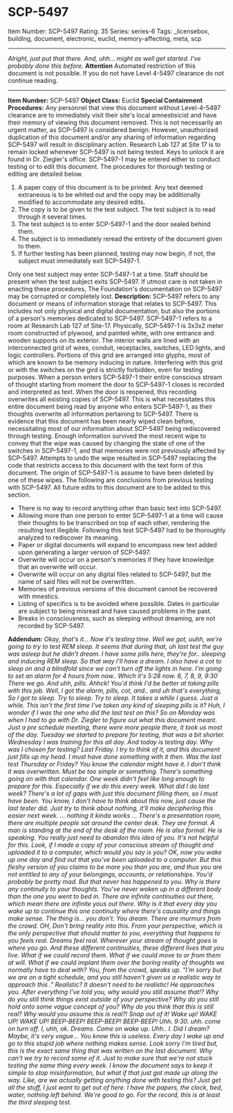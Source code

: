 # SCP-5497
Item Number: SCP-5497
Rating: 35
Series: series-6
Tags: _licensebox, building, document, electronic, euclid, memory-affecting, meta, scp

---

_Alright, just put that there. And, uhh… might as well get started._
_I've probably done this before._
**Attention**
Automated restriction of this document is not possible. If you do not have Level 4-5497 clearance do not continue reading.
* * *
**Item Number:** SCP-5497
**Object Class:** Euclid
**Special Containment Procedures:** Any personnel that view this document without Level-4-5497 clearance are to immediately visit their site's local amnestisicist and have their memory of viewing this document removed. This is not necessarily an urgent matter, as SCP-5497 is considered benign. However, unauthorized duplication of this document and/or any sharing of information regarding SCP-5497 will result in disciplinary action.
Research Lab 127 at Site 17 is to remain locked whenever SCP-5497 is not being tested. Keys to unlock it are found in Dr. Ziegler's office.
SCP-5497-1 may be entered either to conduct testing or to edit this document. The procedures for thorough testing or editing are detailed below.
  1. A paper copy of this document is to be printed. Any text deemed extraneous is to be whited out and the copy may be additionally modified to accommodate any desired edits.
  2. The copy is to be given to the test subject. The test subject is to read through it several times.
  3. The test subject is to enter SCP-5497-1 and the door sealed behind them.
  4. The subject is to immediately reread the entirety of the document given to them.
  5. If further testing has been planned, testing may now begin, if not, the subject must immediately exit SCP-5497-1.

Only one test subject may enter SCP-5497-1 at a time. Staff should be present when the test subject exits SCP-5497. If utmost care is not taken in enacting these procedures, The Foundation's documentation on SCP-5497 may be corrupted or completely lost.
**Description:** SCP-5497 refers to any document or means of information storage that relates to SCP-5497. This includes not only physical and digital documentation, but also the portions of a person's memories dedicated to SCP-5497.
SCP-5497-1 refers to a room at Research Lab 127 of Site-17. Physically, SCP-5497-1 is 3x3x2 meter room constructed of plywood, and painted white, with one entrance and wooden supports on its exterior. The interior walls are lined with an interconnected grid of wires, conduit, receptacles, switches, LED lights, and logic controllers. Portions of this grid are arranged into glyphs, most of which are known to be memory inducing in nature. Interfering with this grid or with the switches on the gird is strictly forbidden, even for testing purposes.
When a person enters SCP-5497-1 their entire conscious stream of thought starting from moment the door to SCP-5497-1 closes is recorded and interpreted as text. When the door is reopened, this recording overwrites all existing copies of SCP-5497. This is what necessitates this entire document being read by anyone who enters SCP-5497-1, as their thoughts overwrite all information pertaining to SCP-5497.
There is evidence that this document has been nearly wiped clean before, necessitating most of our information about SCP-5497 being rediscovered through testing. Enough information survived the most recent wipe to convey that the wipe was caused by changing the state of one of the switches in SCP-5497-1, and that memories were not previously affected by SCP-5497. Attempts to undo the wipe resulted in SCP-5497 replacing the code that restricts access to this document with the text form of this document.
The origin of SCP-5497-1 is assume to have been deleted by one of these wipes.
The following are conclusions from previous testing with SCP-5497. All future edits to this document are to be added to this section.
  * There is no way to record anything other than basic text into SCP-5497.
  * Allowing more than one person to enter SCP-5497-1 at a time will cause their thoughts to be transcribed on top of each other, rendering the resulting text illegible. Following this test SCP-5497 had to be thoroughly analyzed to rediscover its meaning.
  * Paper or digital documents will expand to encompass new text added upon generating a larger version of SCP-5497.
  * Overwrite will occur on a person's memories if they have knowledge that an overwrite will occur.
  * Overwrite will occur on any digital files related to SCP-5497, but the name of said files will not be overwritten.
  * Memories of previous versions of this document cannot be recovered with mnestics.
  * Listing of specifics is to be avoided where possible. Dates in particular are subject to being misread and have caused problems in the past.
  * Breaks in consciousness, such as sleeping without dreaming, are not recorded by SCP-5497.

**Addendum:** _Okay, that's it… Now it's testing time._
_Well we got, uuhh, we're going to try to test REM sleep. It seems that during that, uh last test the guy was asleep but he didn't dream._
_I have some pills here, they're for.. sleeping and inducing REM sleep. So that way I'll have a dream. I also have a cot to sleep on and a blindfold since we can't turn off the lights in here. I'm going to set an alarm for 4 hours from now.. Which it's 5:28 now._
_6, 7, 8, 9, 9:30_
_There we go._
_And uhh, pills._
_Ahhck!_
_You'd think I'd be better at taking pills with this job._
_Well, I got the alarm, pills, cot, and.. and uh that's everything, So I got to sleep._
_Try to sleep._
_Try to sleep._
_It takes a while I guess._
_Just a while._
_This isn't the first time I've taken any kind of sleeping pills is it?_
_Huh, I wonder if I was the one who did the last test on this?_
_So on Monday was when I had to go with Dr. Ziegler to figure out what this document meant._
_Just a pre schedule meeting, there were more people there, it took us most of the day._
_Tuesday we started to prepare for testing, that was a bit shorter._
_Wednesday l was training for this all day._
_And today is testing day._
_Why was I chosen for testing?_
_Last Friday. I try to think of it, and this document just fills up my head._
_I must have done something with it then._
_Was the last test Thursday or Friday?_
_You know the calendar might have it. I don't think it was overwritten. Must be too simple or something._
_There's something going on with that calendar. One week didn't feel like long enough to prepare for this. Especially if we do this every week. What did I do last week? There's a lot of gaps with just this document filling them, so I must have been._
_You know, I don't have to think about this now, just cause the last tester did._
_Just try to think about nothing, it'll make deciphering this easier next week._
_…_
_nothing_
_it kinda works_
_…_
_There's a presentation room, there are multiple people sat around the center desk. They are formal._
_A man is standing at the end of the desk of the room. He is also formal. He is speaking._
_You really just need to abandon this idea of you. It's not helpful for this. Look, if I made a copy of your conscious stream of thought and uploaded it to a computer, which would you say is you? OK, now you wake up one day and find out that you've been uploaded to a computer. But this fleshy version of you claims to be more you than you are, and thus you are not entitled to any of your belongings, accounts, or relationships. You'd probably be pretty mad._
_But that never has happened to you. Why is there any continuity to your thoughts. You’ve never woken up in a different body than the one you went to bed in. There are infinite continuities out there, which mean there are infinite yous out there. Why is it that every day you wake up to continue this one continuity where there's causality and things make sense._
_The thing is… you don't. You dream._
_There are murmurs from the crowd._
_OH, Don't bring reality into this. From your perspective, which is the only perspective that should matter to you, everything that happens to you feels real. Dreams feel real._
_Wherever your stream of thought goes is where you go. And these different continuities, these different lives that you live. What if we could record them. What if we could move to or from them at will. What if we could implant them over the boring reality of thoughts we normally have to deal with?_
_You, from the crowd, speaks up. "I'm sorry but we are on a tight schedule, and you still haven't given us a realistic way to approach this ."_
_Realistic? It doesn't need to be realistic!_
_He approaches you._
_After everything I've told you, why would you still assume that!?_
_Why do you still think things exist outside of your perspective?_
_Why do you still hold onto some vague concept of you?_
_Why do you think that this is still real?_
_Why would you assume this is real?!_
_Snap out of it!_
_Wake up!_
_WAKE UP!_
_WAKE UP!_
_BEEP-BEEP!_
_BEEP-BEEP!_
_BEEP-BEEP!_
_Uhh. 9:30. uhh. come on turn off._
_I, uhh, ok. Dreams._
_Come on wake up._
_Uhh.. I. Did I dream?_
_Maybe, it's very vague…_
_You know this is useless._
_Every day I wake up and go to this stupid job where nothing makes sense. Look sorry I'm tired but, this is the exact same thing that was written on the last document. Why can't we try to record some of it. Just to make sure that we're not stuck testing the same thing every week._
_I know the document says to keep it simple to stop misinformation, but what if that just got made up along the way._
_Like, are we actually getting anything done with testing this?_
_Just get all the stuff, I just want to get out of here._
_I have the papers, the clock, bed, water, nothing left behind._
_We're good to go._
_For the record, this is at least the third sleeping test._